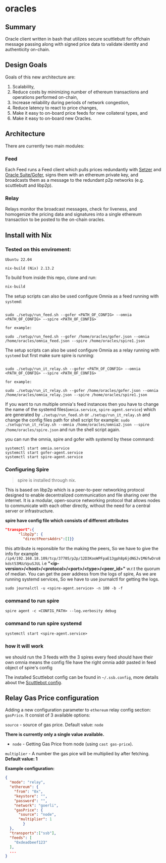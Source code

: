 # oracles

## Summary

Oracle client written in bash that utilizes secure scuttlebutt for offchain message passing along with signed price data to validate identity and authenticity on-chain.

## Design Goals

Goals of this new architecture are:

1. Scalability,
2. Reduce costs by minimizing number of ethereum transactions and operations performed on-chain,
3. Increase reliability during periods of network congestion,
4. Reduce latency to react to price changes,
5. Make it easy to on-board price feeds for new collateral types, and
6. Make it easy to on-board new Oracles.

## Architecture

There are currently two main modules:

### Feed

Each Feed runs a Feed client which pulls prices redundantly with [Setzer]() and [Oracle Suite/Gofer](https://github.com/chronicleprotocol/oracle-suite), signs them with an ethereum private key, and broadcasts them as a message to the redundant p2p networks (e.g. scuttlebutt and libp2p).

### Relay

Relays monitor the broadcast messages, check for liveness, and homogenize the pricing data and signatures into a single ethereum transaction to be posted to the on-chain oracles.


## Install with Nix

### Tested on this enviroment:
  ```
  Ubuntu 22.04

  nix-build (Nix) 2.13.2
  ```

To build from inside this repo, clone and run:

```sh
nix-build
```

The setup scripts can also be used configure Omnia as a feed running with `systemd`:

```

sudo ./setup/run_feed.sh --gofer <PATH_OF_CONFIG> --omnia <PATH_OF_CONFIG> --spire <PATH_OF_CONFIG>

for example:

sudo ./setup/run_feed.sh --gofer /home/oracles/gofer.json --omnia /home/oracles/omnia_feed.json --spire /home/oracles/spire1.json

```

The setup scripts can also be used configure Omnia as a relay running with `systemd` but first make sure spire is running:
```

sudo ./setup/run_it_relay.sh --gofer <PATH_OF_CONFIG> --omnia <PATH_OF_CONFIG> --spire <PATH_OF_CONFIG>

for example:

sudo ./setup/run_it_relay.sh --gofer /home/oracles/gofer.json --omnia /home/oracles/omnia_relay.json --spire /home/oracles/spire1.json

```


If you want to run multiple omnia's feed instances then you have to change the name of the systemd files(`omnia.service`, `spire-agent.service`) which are generated by `./setup/run_feed.sh` or ```./setup/run_it_relay.sh``` and change the config files path for shell script for example: ```sudo ./setup/run_it_relay.sh --omnia /home/oracles/omnia2.json --spire /home/oracles/spire.json``` and run the shell script again.

you can run the omnia, spire and gofer with systemd by these command:
```
systemctl start omnia.service
systemctl start gofer-agent.service
systemctl start spire-agent.service
```

### Configuring Spire

>spire is installed through nix.

This is based on libp2p which is a peer-to-peer networking protocol designed to enable decentralized communication and file sharing over the internet. It is a modular, open-source networking protocol that allows nodes to communicate with each other directly, without the need for a central server or infrastructure.

**spire have config file which consists of different attributes**
```json 
"transport":{
      "libp2p": {
        "directPeersAddrs":[]}}
  ```

 this attribute is reponsible for the making the peers, So we have to give the info for example `/ip4/192.168.18.109/tcp/37705/p2p/12D3KooWPFpaE13gph8p6jdNGJv1M6fwDro8kdst53MUzVpuSJUL` i.e **"\<ip-version>/\<host>/\<protocol>/\<port>/\<type>/\<peer_id>"** w.r.t the quorum of median. You can get the peer address from the logs of spire, As we are running systemd services, So we have to use journalctl for getting the logs.

```
sudo journalctl -u <spire-agent.service> -n 100 -b -f
```

### command to run spire
```
spire agent -c <CONFIG_PATH> --log.verbosity debug
```
### command to run spire systemd
```
systemctl start <spire-agent.service>

```
### how it will work

 we should run the 3 feeds with the 3 spires 
 every feed should have their own omnia
 means the config file have the right omnia addr pasted in feed object of spire's config




The installed Scuttlebot config can be found in `~/.ssb.config`, more details
about the [Scuttlebot config](https://github.com/ssbc/ssb-config#configuration).

## Relay Gas Price configuration

Adding a new configuration parameter to `ethereum` relay config section: `gasPrice`.
It consist of 3 available options: 

`source` - source of gas price. Default value: `node`

**There is currently only a single value available.** 

 - `node` - Getting Gas Price from node (using `cast gas-price`).

`multiplier` - A number the gas pice will be multiplied by after fetching. **Default value: 1**

**Example configuration:**

```json
{
  "mode": "relay",
  "ethereum": {
    "from": "0x",
    "keystore": "",
    "password": "",
    "network": "goerli",
    "gasPrice": {
      "source": "node",
      "multiplier": 1
		}
  },
  "transports":["ssb"],
  "feeds": [
    "0xdeadbeef123"
  ],
  ...
}
```

